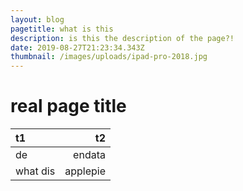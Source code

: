 ```yaml
---
layout: blog
pagetitle: what is this
description: is this the description of the page?!
date: 2019-08-27T21:23:34.343Z
thumbnail: /images/uploads/ipad-pro-2018.jpg
---
```

# real page title

| t1       |       t2 |
| :------- | -------: |
| de       |   endata |
| what dis | applepie |
